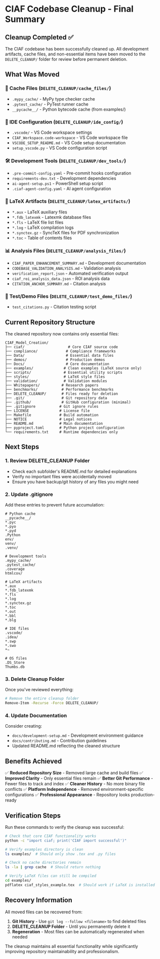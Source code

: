 # CIAF Codebase Cleanup - Final Summary

## Cleanup Completed ✅

The CIAF codebase has been successfully cleaned up. All development artifacts, cache files, and non-essential items have been moved to the `DELETE_CLEANUP/` folder for review before permanent deletion.

## What Was Moved

### 📁 Cache Files (`DELETE_CLEANUP/cache_files/`)
- `.mypy_cache/` - MyPy type checker cache
- `.pytest_cache/` - PyTest runner cache  
- `__pycache__/` - Python bytecode cache (from examples/)

### 🔧 IDE Configuration (`DELETE_CLEANUP/ide_config/`)
- `.vscode/` - VS Code workspace settings
- `CIAF_Workspace.code-workspace` - VS Code workspace file
- `VSCODE_SETUP_README.md` - VS Code setup documentation
- `setup_vscode.py` - VS Code configuration script

### 🛠️ Development Tools (`DELETE_CLEANUP/dev_tools/`)
- `.pre-commit-config.yaml` - Pre-commit hooks configuration
- `requirements-dev.txt` - Development dependencies
- `ai-agent-setup.ps1` - PowerShell setup script
- `.ciaf-agent-config.yaml` - AI agent configuration

### 📄 LaTeX Artifacts (`DELETE_CLEANUP/latex_artifacts/`)
- `*.aux` - LaTeX auxiliary files
- `*.fdb_latexmk` - Latexmk database files
- `*.fls` - LaTeX file list files
- `*.log` - LaTeX compilation logs
- `*.synctex.gz` - SyncTeX files for PDF synchronization
- `*.toc` - Table of contents files

### 📊 Analysis Files (`DELETE_CLEANUP/analysis_files/`)
- `CIAF_PAPER_ENHANCEMENT_SUMMARY.md` - Development documentation
- `CODEBASE_VALIDATION_ANALYSIS.md` - Validation analysis
- `verification_report.json` - Automated verification output
- `ciaf_roi_analysis_data.json` - ROI analysis data
- `CITATION_ANCHOR_SUMMARY.md` - Citation analysis

### 🧪 Test/Demo Files (`DELETE_CLEANUP/test_demo_files/`)
- `test_citations.py` - Citation testing script

## Current Repository Structure

The cleaned repository now contains only essential files:

```
CIAF_Model_Creation/
├── ciaf/                    # Core CIAF source code
├── compliance/             # Compliance frameworks
├── Data/                   # Essential data files
├── demos/                  # Production demos
├── Docs/                   # Core documentation
├── examples/              # Clean examples (LaTeX source only)
├── scripts/               # Essential utility scripts
├── styles/                # LaTeX style files
├── validation/            # Validation modules
├── Whitepapers/          # Research papers
├── benchmarks/           # Performance benchmarks
├── DELETE_CLEANUP/       # Files ready for deletion
├── .git/                 # Git repository data
├── .github/              # GitHub configuration (minimal)
├── .gitignore           # Git ignore rules
├── LICENSE              # License file
├── Makefile             # Build automation
├── NOTICE               # Legal notices
├── README.md            # Main documentation
├── pyproject.toml       # Python project configuration
└── requirements.txt     # Runtime dependencies only
```

## Next Steps

### 1. Review DELETE_CLEANUP Folder
- Check each subfolder's README.md for detailed explanations
- Verify no important files were accidentally moved
- Ensure you have backup/git history of any files you might need

### 2. Update .gitignore
Add these entries to prevent future accumulation:
```gitignore
# Python cache
__pycache__/
*.pyc
*.pyo
*.pyd
.Python
env/
venv/
.venv/

# Development tools
.mypy_cache/
.pytest_cache/
.coverage
htmlcov/

# LaTeX artifacts
*.aux
*.fdb_latexmk
*.fls
*.log
*.synctex.gz
*.toc
*.out
*.bbl
*.blg

# IDE files
.vscode/
.idea/
*.swp
*.swo
*~

# OS files
.DS_Store
Thumbs.db
```

### 3. Delete Cleanup Folder
Once you've reviewed everything:
```bash
# Remove the entire cleanup folder
Remove-Item -Recurse -Force DELETE_CLEANUP/
```

### 4. Update Documentation
Consider creating:
- `docs/development-setup.md` - Development environment guidance
- `docs/contributing.md` - Contribution guidelines
- Updated README.md reflecting the cleaned structure

## Benefits Achieved

✅ **Reduced Repository Size** - Removed large cache and build files
✅ **Improved Clarity** - Only essential files remain
✅ **Better Git Performance** - Fewer files to track and index
✅ **Cleaner History** - No more binary file conflicts
✅ **Platform Independence** - Removed environment-specific configurations
✅ **Professional Appearance** - Repository looks production-ready

## Verification Steps

Run these commands to verify the cleanup was successful:

```bash
# Check that core CIAF functionality works
python -c "import ciaf; print('CIAF import successful')"

# Verify examples directory is clean
ls examples/  # Should only show .tex and .py files

# Check no cache directories remain
ls -la | grep cache  # Should return nothing

# Verify LaTeX files can still be compiled
cd examples/
pdflatex ciaf_styles_example.tex  # Should work if LaTeX is installed
```

## Recovery Information

All moved files can be recovered from:
1. **Git History** - Use `git log --follow <filename>` to find deleted files
2. **DELETE_CLEANUP Folder** - Until you permanently delete it
3. **Regeneration** - Most files can be automatically regenerated when needed

The cleanup maintains all essential functionality while significantly improving repository maintainability and professionalism.